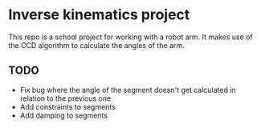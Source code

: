 # Inverse kinematics project

This repo is a school project for working with a robot arm. It makes use of the CCD algorithm to calculate the angles of the arm.

## TODO
* Fix bug where the angle of the segment doesn't get calculated in relation to the previous one
* Add constraints to segments
* Add damping to segments